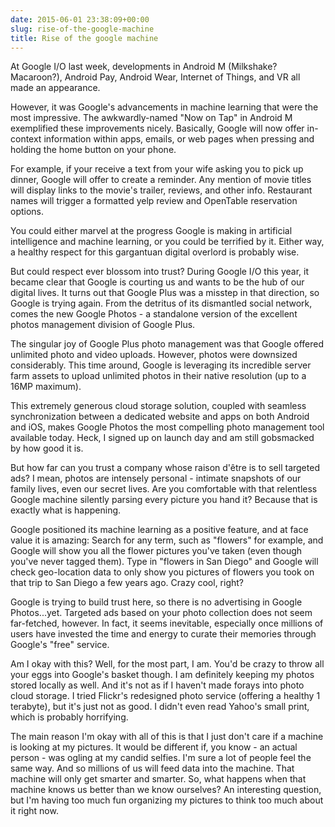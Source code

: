 ```yaml
---
date: 2015-06-01 23:38:09+00:00
slug: rise-of-the-google-machine
title: Rise of the google machine
---
```


At Google I/O last week, developments in Android M (Milkshake? Macaroon?), Android Pay, Android Wear, Internet of Things, and VR all made an appearance.

However, it was Google's advancements in machine learning that were the most impressive. The awkwardly-named "Now on Tap" in Android M exemplified these improvements nicely. Basically, Google will now offer in-context information within apps, emails, or web pages when pressing and holding the home button on your phone.

<!--more-->

For example, if your receive a text from your wife asking you to pick up dinner, Google will offer to create a reminder. Any mention of movie titles will display links to the movie's trailer, reviews, and other info. Restaurant names will trigger a formatted yelp review and OpenTable reservation options.

You could either marvel at the progress Google is making in artificial intelligence and machine learning, or you could be terrified by it. Either way, a healthy respect for this gargantuan digital overlord is probably wise.

But could respect ever blossom into trust? During Google I/O this year, it became clear that Google is courting us and wants to be the hub of our digital lives. It turns out that Google Plus was a misstep in that direction, so Google is trying again. From the detritus of its dismantled social network, comes the new Google Photos - a standalone version of the excellent photos management division of Google Plus.

The singular joy of Google Plus photo management was that Google offered unlimited photo and video uploads. However, photos were downsized considerably. This time around, Google is leveraging its incredible server farm assets to upload unlimited photos in their native resolution (up to a 16MP maximum).

This extremely generous cloud storage solution, coupled with seamless synchronization between a dedicated website and apps on both Android and iOS, makes Google Photos the most compelling photo management tool available today. Heck, I signed up on launch day and am still gobsmacked by how good it is.

But how far can you trust a company whose raison d'être is to sell targeted ads? I mean, photos are intensely personal - intimate snapshots of our family lives, even our secret lives. Are you comfortable with that relentless Google machine silently parsing every picture you hand it? Because that is exactly what is happening.

Google positioned its machine learning as a positive feature, and at face value it is amazing: Search for any term, such as "flowers" for example, and Google will show you all the flower pictures you've taken (even though you've never tagged them). Type in "flowers in San Diego" and Google will check geo-location data to only show you pictures of flowers you took on that trip to San Diego a few years ago. Crazy cool, right?

Google is trying to build trust here, so there is no advertising in Google Photos...yet. Targeted ads based on your photo collection does not seem far-fetched, however. In fact, it seems inevitable, especially once millions of users have invested the time and energy to curate their memories through Google's "free" service.

Am I okay with this? Well, for the most part, I am. You'd be crazy to throw all your eggs into Google's basket though. I am definitely keeping my photos stored locally as well. And it's not as if I haven't made forays into photo cloud storage. I tried Flickr's redesigned photo service (offering a healthy 1 terabyte), but it's just not as good. I didn't even read Yahoo's small print, which is probably horrifying.

The main reason I'm okay with all of this is that I just don't care if a machine is looking at my pictures. It would be different if, you know - an actual person - was ogling at my candid selfies. I'm sure a lot of people feel the same way. And so millions of us will feed data into the machine. That machine will only get smarter and smarter. So, what happens when that machine knows us better than we know ourselves? An interesting question, but I'm having too much fun organizing my pictures to think too much about it right now.
